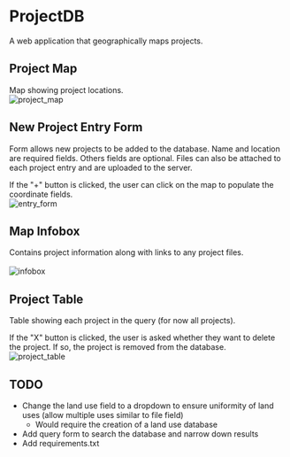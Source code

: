 # ProjectDB
A web application that geographically maps projects.

## Project Map
Map showing project locations. <br />
![project_map](https://user-images.githubusercontent.com/17422963/34682099-e56b76e4-f46b-11e7-80c6-2094b09611ae.JPG)

## New Project Entry Form
Form allows new projects to be added to the database.  Name and location are required fields.  Others fields are optional.  Files can also be attached to each project entry and are uploaded to the server. 

If the "+" button is clicked, the user can click on the map to populate the coordinate fields. <br />
![entry_form](https://user-images.githubusercontent.com/17422963/34682098-e55cd684-f46b-11e7-96a9-313c215e1b76.JPG)

## Map Infobox
Contains project information along with links to any project files. <br /> <br />
![infobox](https://user-images.githubusercontent.com/17422963/34682104-e7f84cfc-f46b-11e7-9ad4-8822ca6cd02c.JPG)

## Project Table
Table showing each project in the query (for now all projects).

If the "X" button is clicked, the user is asked whether they want to delete the project. If so, the project is removed from the database.<br />
![project_table](https://user-images.githubusercontent.com/17422963/34693553-1b73d58a-f492-11e7-8a9d-32924a013369.JPG)

## TODO
- Change the land use field to a dropdown to ensure uniformity of land uses (allow multiple uses similar to file field)
    - Would require the creation of a land use database
- Add query form to search the database and narrow down results
- Add requirements.txt
